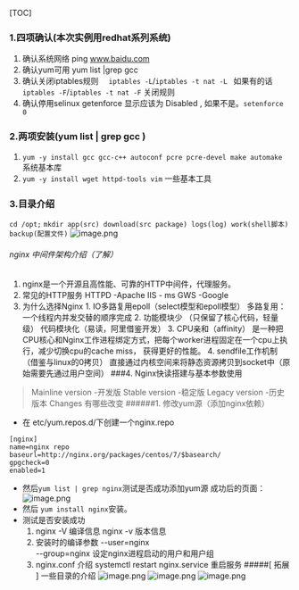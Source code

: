 [TOC]
### 1.四项确认(本次实例用redhat系列系统)
1. 确认系统网络    ping www.baidu.com
2. 确认yum可用    yum list |grep gcc
3. 确认关闭iptables规则  `  iptables -L`/`iptables -t nat -L `  如果有的话  `iptables -F`/`iptables -t nat -F` 关闭规则
4. 确认停用selinux    getenforce   显示应该为 Disabled , 如果不是。`setenforce 0`
### 2.两项安装(yum list | grep gcc )
1. `yum -y install gcc gcc-c++ autoconf pcre pcre-devel make automake `  系统基本库
2. `yum -y install wget httpd-tools vim`     一些基本工具
### 3.目录介绍
`cd /opt;` 
`mkdir app(src) download(src package) logs(log) work(shell脚本) backup(配置文件)`
![image.png](http://upload-images.jianshu.io/upload_images/5786888-117f21b5834363bc.png?imageMogr2/auto-orient/strip%7CimageView2/2/w/1240)

###### nginx 中间件架构介绍（了解）
1. nginx是一个开源且高性能、可靠的HTTP中间件，代理服务。
2. 常见的HTTP服务
          HTTPD -Apache
          IIS - ms
          GWS -Google
3. 为什么选择Nginx
          1. IO多路复用epoll（select模型和epoll模型）    多路复用：一个线程内并发交替的顺序完成
          2. 功能模块少 （只保留了核心代码，轻量级）          代码模块化（易读，阿里借鉴开发）
          3. CPU亲和（affinity）
               是一种把CPU核心和Nginx工作进程绑定方式，把每个worker进程固定在一个cpu上执行，减少切换cpu的cache miss，
               获得更好的性能。
          4. sendfile工作机制（借鉴与linux的0拷贝）
               直接通过内核空间来将静态资源拷贝到socket中（原始需要先通过用户空间）
###4. Nginx快读搭建与基本参数使用
>Mainline version  -开发版
Stable version -稳定版
Legacy version -历史版本
Changes  有哪些改变
######1. 修改yum源（添加nginx依赖）
* 在 etc/yum.repos.d/下创建一个nginx.repo
```
[nginx]
name=nginx repo
baseurl=http://nginx.org/packages/centos/7/$basearch/
gpgcheck=0
enabled=1
```

* 然后` yum list | grep nginx `测试是否成功添加yum源 
成功后的页面：![image.png](http://upload-images.jianshu.io/upload_images/5786888-a908df1b37b1fdee.png?imageMogr2/auto-orient/strip%7CimageView2/2/w/1240)
* 然后 `yum install nginx`安装。
* 测试是否安装成功
  1. nginx -V  编译信息
          nginx -v  版本信息
  2. 安装时的编译参数
          --user=nginx      
          --group=nginx      设定nginx进程启动的用户和用户组
  3. nginx.conf 介绍
          systemctl restart nginx.service 重启服务
#####[ 拓展 ] 一些目录的介绍
![image.png](http://upload-images.jianshu.io/upload_images/5786888-ec855623076f1c7e.png?imageMogr2/auto-orient/strip%7CimageView2/2/w/1240)
![image.png](http://upload-images.jianshu.io/upload_images/5786888-afcfa4ee3d24a346.png?imageMogr2/auto-orient/strip%7CimageView2/2/w/1240)
![image.png](http://upload-images.jianshu.io/upload_images/5786888-c9e6d5c351feed57.png?imageMogr2/auto-orient/strip%7CimageView2/2/w/1240)
[^1]: 脚注内容
